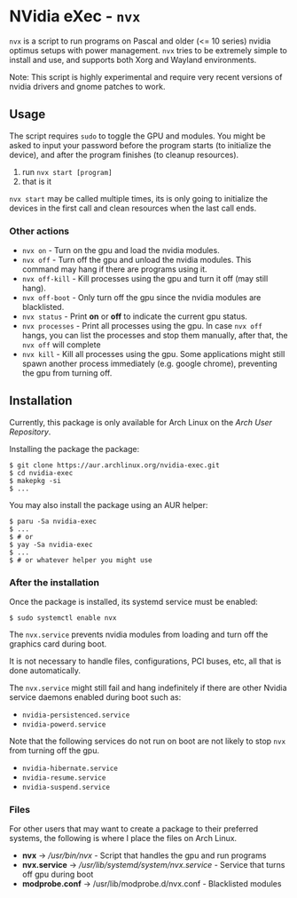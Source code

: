 # NVidia eXec - `nvx`

`nvx` is a script to run programs on Pascal and older (<= 10 series) nvidia optimus setups with power management. `nvx`
tries to be extremely simple to install and use, and supports both Xorg and Wayland environments.

Note: This script is highly experimental and require very recent versions of nvidia drivers and gnome patches to work.

## Usage

The script requires `sudo` to toggle the GPU and modules. You might be asked to input your password before the program
starts (to initialize the device), and after the program finishes (to cleanup resources).

1. run `nvx start [program]`
2. that is it

`nvx start` may be called multiple times, its is only going to initialize the devices in the first call and clean
resources when the last call ends.

### Other actions

-   `nvx on` - Turn on the gpu and load the nvidia modules.
-   `nvx off` - Turn off the gpu and unload the nvidia modules. This command may hang if there are programs using it.
-   `nvx off-kill` - Kill processes using the gpu and turn it off (may still hang).
-   `nvx off-boot` - Only turn off the gpu since the nvidia modules are blacklisted.
-   `nvx status` - Print **on** or **off** to indicate the current gpu status.
-   `nvx processes` - Print all processes using the gpu. In case `nvx off` hangs, you can list the processes and stop
    them manually, after that, the `nvx off` will complete
-   `nvx kill` - Kill all processes using the gpu. Some applications might still spawn another process immediately (e.g.
    google chrome), preventing the gpu from turning off.

## Installation

Currently, this package is only available for Arch Linux on the _Arch User Repository_.

Installing the package the package:

```shell
$ git clone https://aur.archlinux.org/nvidia-exec.git
$ cd nvidia-exec
$ makepkg -si
$ ...
```

You may also install the package using an AUR helper:

```shell
$ paru -Sa nvidia-exec
$ ...
$ # or
$ yay -Sa nvidia-exec
$ ...
$ # or whatever helper you might use
```

### After the installation

Once the package is installed, its systemd service must be enabled:

```
$ sudo systemctl enable nvx
```

The `nvx.service` prevents nvidia modules from loading and turn off the graphics card during boot.

It is not necessary to handle files, configurations, PCI buses, etc, all that is done automatically.

The `nvx.service` might still fail and hang indefinitely if there are other Nvidia service daemons enabled during boot
such as:

-   `nvidia-persistenced.service`
-   `nvidia-powerd.service`

Note that the following services do not run on boot are not likely to stop `nvx` from turning off the gpu.

-   `nvidia-hibernate.service`
-   `nvidia-resume.service`
-   `nvidia-suspend.service`

### Files

For other users that may want to create a package to their preferred systems, the following is where I place the files
on Arch Linux.

-   **nvx** -> _/usr/bin/nvx_ - Script that handles the gpu and run programs
-   **nvx.service** -> _/usr/lib/systemd/system/nvx.service_ - Service that turns off gpu during boot
-   **modprobe.conf** -> /usr/lib/modprobe.d/nvx.conf - Blacklisted modules
